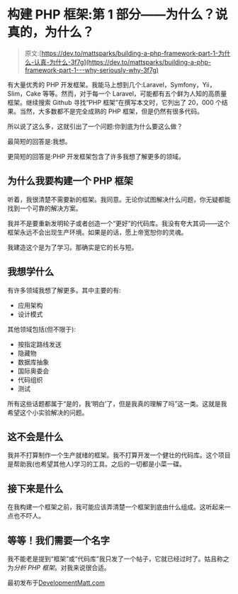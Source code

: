 # 构建 PHP 框架:第 1 部分——为什么？说真的，为什么？

> 原文:[https://dev.to/mattsparks/building-a-php-framework-part-1-为什么-认真-为什么-3f7g](https://dev.to/mattsparks/building-a-php-framework-part-1---why-seriously-why-3f7g)

有大量优秀的 PHP 开发框架。我能马上想到几个:Laravel，Symfony，Yii，Slim，Cake 等等。然而，对于每一个 Laravel，可能都有五个鲜为人知的高质量框架。继续搜索 Github 寻找“PHP 框架”在撰写本文时，它列出了 20，000 个结果。当然，大多数都不是完全成熟的 PHP 框架，但是仍然有很多代码。

所以说了这么多，这就引出了一个问题:你到底为什么要这么做？

最简短的回答是:我想。

更简短的回答是:PHP 开发框架包含了许多我想了解更多的领域。

## 为什么我要构建一个 PHP 框架

听着，我很清楚不需要新的框架。我同意。无论你试图解决什么问题，你无疑都能找到一个可靠的解决方案。

我并不是要重新发明轮子或者创造一个“更好”的代码库。我没有夸大其词——这个框架永远不会出现生产环境。如果是的话，愿上帝宽恕你的灵魂。

我建造这个是为了学习。那确实是它的长与短。

## 我想学什么

有许多领域我想了解更多。其中主要的有:

*   应用架构
*   设计模式

其他领域包括(但不限于):

*   按指定路线发送
*   隐藏物
*   数据库抽象
*   国际奥委会
*   代码组织
*   测试

所有这些话题都属于“是的，我‘明白’了，但是我真的理解了吗”这一类。这就是我希望这个小实验解决的问题。

## 这不会是什么

我并不打算制作一个生产就绪的框架。我不打算开发一个健壮的代码库。这个项目是帮助我(也希望其他人)学习的工具。之后的一切都是小菜一碟。

## 接下来是什么

在我构建一个框架之前，我可能应该弄清楚一个框架到底由什么组成。这听起来一点也不吓人。

## 等等！我们需要一个名字

我不能老是提到“框架”或“代码库”我只发了一个帖子，它就已经过时了。姑且称之为*分析 PHP 框架*。对我来说很合适。

最初发布于[DevelopmentMatt.com](http://developmentmatt.com/building-a-php-framework-part-1-why-seriously-why/)